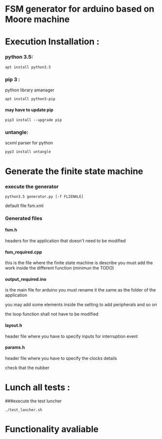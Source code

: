 # FSM generator  for arduino based on Moore machine


# Execution Installation :

### python 3.5:
```
apt install python3.5
```
### pip 3 :
python library amanager
```
apt install python3-pip
```
#### may have to update pip
```
pip3 install --upgrade pip
```

### untangle:
scxml parser for python 
```
pyp3 install untangle
```


# Generate the finite state machine
### execute the generator
```
python3.5 generator.py [-f FLIENALE]
```
default file fsm.xml
### Generated files
#### fsm.h 
headers for the application that doesn't need to be modified

#### fsm_required.cpp
this is the file where the finite state machine is describe 
you must add the work inside the different function (minimun the TODO)


#### output_required.ino 
is the main file for arduino you must rename it the same as the folder of the application

you may add some elements inside the setting to add peripherals and so on

the loop function shall not have to be modified

#### layout.h 
header file where you have to specify inputs for interruption event

#### params.h
header file where you have to specify the clocks details

check that the nubber 

# Lunch all tests :
###execute the test luncher
```
./test_lancher.sh
```


# Functionality avaliable 

